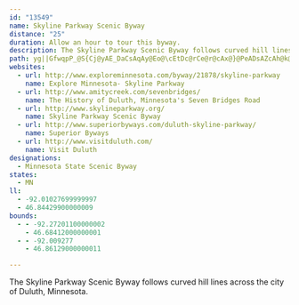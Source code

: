 ```yaml
---
id: "13549"
name: Skyline Parkway Scenic Byway
distance: "25"
duration: Allow an hour to tour this byway.
description: The Skyline Parkway Scenic Byway follows curved hill lines across the city of Duluth, Minnesota.
path: yg||GfwqpP_@S{Cj@yAE_DaCsAqAy@Eo@\cEtDc@rCe@r@cAx@}@PeADsAZcAh@k@EaBqA{@GuGLeBRo@Mm@{AQE]L[l@]xB[x@_@b@qGrCoACaHyAmCdDe@XwADeAxAc@Cu@_@g@?W\IrA}@RcBfFNlARPbAKnA_@~@AfClCbAxAt@^~BK`C`BlD~DbCdE~AtB~CvC|B`C|A~BhA~BnAtDn@fCvDrDxAjCnBlC|BjBx@`ANlAJdEf@nAp@pAzBzAj@~@l@b@xDn@Zj@\lArDzHb@|ArEbT~AfGf@fAh@v@dBfB~CtBvCbDlDfCfExDbDtEnAxAvEzC~AjBx@rC^l@Gxu@`NvLn@lA^bAnCtD|@d@bC^vDfAnAdAv@rA`@xApFfc@t@vBX^r@l@jBdAh@r@f@dAd@xBEtErCPnDnBvUnPThz@GxJFtG~@~BtFhKdB`Cl@^tAb@bDFdUDlLeT~@tBD`BExBeARc@ZcAfCCX?fBR~@rAfDJVVFTAJIv@{AZWn@Gx@LrCrCbApAxAfAbAr@bGvCNN|EjHjF`Jb@bAF\F~@ClFDl@?x@E^r@j@tDbJpF`I`D~CnBfAbCx@rEDhAPrDlCr@BxBc@l@Dt@f@rD|FBf@nR?jLnPr@t@dCv@bBVpEYrBNhAX~@j@nDjEvP~V~LbQ~BvBhFrDrEnCXp@Hl@?rDHpBJT^PfAGEcFTaA^S^?bA^pH~AxBfAhAlA~@dBr@~AH~@JfDt@rDf@dD@zA[tA_@p@uAjA}@dAiInOu@bB_AjEUlD?|AJhDRfCn@jFZfBjBxH~@lC~BnEjG~HZz@L|An@~AhDnFrStYhAbAh@XpJdEbElA^d@fCdErEbGd@~@lBjETx@H~@Z`B`AdCFrELt@ZlA|AjCHj@Cd@Ql@sBlAOPFr@l@l@nDd@x@^V^r@`E?v@QfBR`@t@j@l@Ld@p@HpAi@tDTfBv@YhA{@tBwCn@i@`Ct@fD~Cv@xA|@`E\lITpA~BpHb@v@|ClDt@~AfBtFhEdGx@`BN^NxARbIZpD?rCl@fL?rWGdC[v@y@`A_A`D_@d@yARcB|@yBhCiAx@sB^g@V[p@Cl@RlAVX`AJhAs@r@cAn@i@rBsDXQxCX^WhDgFvAiAnAKb@Lp@v@Rr@h@`EK~@Tf@x@UPQ|@yAlAaA`AK`AJx@l@hAdBpIbP~B`B~RxHfAhA~@dBrA~D~C~DbQdWz@~@bBjArAf@`KjAvA`@zAjAfC~Bb@lDNf@nAjAb@T`Ao@r@K~@^zH`Gz@rAfAvBxEvPbAzEhArI^xELtJShGo@lEExArGAh@XHd@s@xFc@|E?vDV~AV`Af@r@bBjArB~@h@_AtBeAf@e@Pq@HgAIaBDg@Pu@j@s@xFa@bBeBfAa@`A@v@d@~@vAj@n@\PnD^lAf@rApAxA~@~B^r@EvDgAh@k@d@qBh@{@pHkBrAStD@~IdB|CdAdJxFjEfEv@n@pAt@V@dDmAlB^n@f@Xp@RfAb@rESfE}@~FEx@Br@FlAPj@^l@d@Vn@CXKNa@FkBLeA`@u@ZWNAnAr@l@fAJdDB^Tf@RHn@Q|ByAf@Et@@jBd@`@XjAlBn@p@dDjBfCfEh@d@vG`B~@JvX^hCKxDaAtFX|F?t@NrAhA~Bd@VNp@dBVPXCNOHe@CqANYz@Gf@ZNr@ClB\bB~AtGDj@QrAS^_@TwATsEb@_@AiBk@m@Pa@^mBjCU`@S~@n@lIKj@e@x@y@|@y@nBiA`BkGlFeB`@m@d@OVeA|FsC`R]xDk@hRc@lCcBlHe@xDeAnCM|@y@fBYdA_@~CItCBtC^|BjAjClAfBvG|Gf@dAFbALjj@IdFYzHDd@RVzA`A
websites:
  - url: http://www.exploreminnesota.com/byway/21878/skyline-parkway
    name: Explore Minnesota- Skyline Parkway
  - url: http://www.amitycreek.com/sevenbridges/
    name: The History of Duluth, Minnesota's Seven Bridges Road
  - url: http://www.skylineparkway.org/
    name: Skyline Parkway Scenic Byway
  - url: http://www.superiorbyways.com/duluth-skyline-parkway/
    name: Superior Byways
  - url: http://www.visitduluth.com/
    name: Visit Duluth
designations:
  - Minnesota State Scenic Byway
states:
  - MN
ll:
  - -92.01027699999997
  - 46.84429900000009
bounds:
  - - -92.27201100000002
    - 46.68412000000001
  - - -92.009277
    - 46.86129000000011

---
```


The Skyline Parkway Scenic Byway follows curved hill lines across the city of Duluth, Minnesota.
